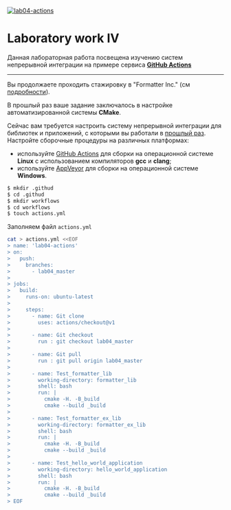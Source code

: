[![lab04-actions](https://github.com/User-XXI/TIMP_Labs/actions/workflows/actions.yml/badge.svg?branch=lab04_master)](https://github.com/User-XXI/TIMP_Labs/actions/workflows/actions.yml)
# Laboratory work IV

Данная лабораторная работа посвещена изучению систем непрерывной интеграции на примере сервиса **[GitHub Actions](https://github.com/features/actions)**

___

Вы продолжаете проходить стажировку в "Formatter Inc." (см [подробности](https://github.com/tp-labs/lab03#Homework)).

В прошлый раз ваше задание заключалось в настройке автоматизированной системы **CMake**.

Сейчас вам требуется настроить систему непрерывной интеграции для библиотек и приложений, с которыми вы работали в [прошлый раз](https://github.com/tp-labs/lab03#Homework). Настройте сборочные процедуры на различных платформах:
* используйте [GitHub Actions](https://github.com/features/actions) для сборки на операционной системе **Linux** с использованием компиляторов **gcc** и **clang**;
* используйте [AppVeyor](https://www.appveyor.com/) для сборки на операционной системе **Windows**.

```bash
$ mkdir .githud
$ cd .githud
$ mkdir workflows
$ cd workflows
$ touch actions.yml
```
Заполняем файл `actions.yml`

```bash
cat > actions.yml <<EOF
> name: 'lab04-actions'
> on:
>   push:
>     branches:
>       - lab04_master
>      
> jobs:
>   build:
>     runs-on: ubuntu-latest
>   
>     steps:      
>       - name: Git clone
>         uses: actions/checkout@v1 
>         
>       - name: Git checkout
>         run : git checkout lab04_master
>         
>       - name: Git pull
>         run : git pull origin lab04_master
>     
>       - name: Test_formatter_lib
>         working-directory: formatter_lib
>         shell: bash
>         run: |
>           cmake -H. -B_build
>           cmake --build _build
>          
>       - name: Test_formatter_ex_lib
>         working-directory: formatter_ex_lib
>         shell: bash
>         run: |
>           cmake -H. -B_build
>           cmake --build _build
>          
>       - name: Test_hello_world_application
>         working-directory: hello_world_application
>         shell: bash
>         run: |
>           cmake -H. -B_build
>           cmake --build _build
> EOF
```
